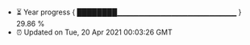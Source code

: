 - ⏳ Year progress { ████████▁▁▁▁▁▁▁▁▁▁▁▁▁▁▁▁▁▁▁▁▁▁ } 29.86 %
- ⏰ Updated on Tue, 20 Apr 2021 00:03:26 GMT

